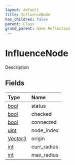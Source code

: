 ```yaml
---
layout: default
title: InfluenceNode
has_children: false
parent: Class
grand_parent: Game Reflection
---
```

# InfluenceNode
Description 

## Fields

| Type | Name |
|:----------|:--------------|
| [bool](/riftbreaker-wiki/docs/game-reflection/components/bool/) | status |
| [bool](/riftbreaker-wiki/docs/game-reflection/components/bool/) | checked |
| [bool](/riftbreaker-wiki/docs/game-reflection/components/bool/) | connected |
| [uint](/riftbreaker-wiki/docs/game-reflection/components/uint/) | node_index |
| [Vector3](/riftbreaker-wiki/docs/game-reflection/classes/vector3/) | origin |
| [int](/riftbreaker-wiki/docs/game-reflection/enums/int/) | curr_radius |
| [int](/riftbreaker-wiki/docs/game-reflection/enums/int/) | max_radius |

